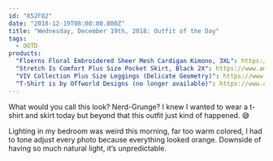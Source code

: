 ```yaml
---
id: "852F82"
date: "2018-12-19T08:00:00.000Z"
title: "Wednesday, December 19th, 2018: Outfit of the Day"
tags:
  - OOTD
products:
  "Floerns Floral Embroidered Sheer Mesh Cardigan Kimono, 3XL": https://www.amazon.com/exec/obidos/ASIN/B07DV9HHN5/curvyandtrans-20
  "Stretch Is Comfort Plus Size Pocket Skirt, Black 2X": https://www.amazon.com/exec/obidos/ASIN/B06XK9X45Y/curvyandtrans-20
  "VIV Collection Plus Size Leggings (Delicate Geometry)": https://www.amazon.com/exec/obidos/ASIN/B073XRWD94/curvyandtrans-20
  "T-Shirt is by Offworld Designs (no longer available)": https://www.offworlddesigns.com/
---
```

What would you call this look? Nerd-Grunge? I knew I wanted to wear a t-shirt and skirt today but beyond that this outfit just kind of happened. 😅

Lighting in my bedroom was weird this morning, far too warm colored, I had to tone adjust every photo because everything looked orange. Downside of having so much natural light, it’s unpredictable.


